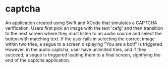 # captcha

An application created using Swift and XCode that simulates a CAPTCHA verification. Users first pick an image with the text 'cefg' and then transition to the next screen where they must listen to an audio source and select the button with matching text. If the user fails in selecting the correct image within two tries, a segue to a screen displaying "You are a bot!" is triggered. However, in the audio captcha, user have unlimited tries, and if they succeed, a segue is triggered leading them to a final screen, signifying the end of the captcha application. 
